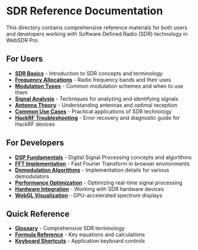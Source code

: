 # SDR Reference Documentation

This directory contains comprehensive reference materials for both users and developers working with Software Defined Radio (SDR) technology in WebSDR Pro.

## For Users

- **[SDR Basics](./sdr-basics.md)** - Introduction to SDR concepts and terminology
- **[Frequency Allocations](./frequency-allocations.md)** - Radio frequency bands and their uses
- **[Modulation Types](./modulation-types.md)** - Common modulation schemes and when to use them
- **[Signal Analysis](./signal-analysis.md)** - Techniques for analyzing and identifying signals
- **[Antenna Theory](./antenna-theory.md)** - Understanding antennas and optimal reception
- **[Common Use Cases](./common-use-cases.md)** - Practical applications of SDR technology
- **[HackRF Troubleshooting](./hackrf-troubleshooting.md)** - Error recovery and diagnostic guide for HackRF devices

## For Developers

- **[DSP Fundamentals](./dsp-fundamentals.md)** - Digital Signal Processing concepts and algorithms
- **[FFT Implementation](./fft-implementation.md)** - Fast Fourier Transform in browser environments
- **[Demodulation Algorithms](./demodulation-algorithms.md)** - Implementation details for various demodulators
- **[Performance Optimization](./performance-optimization.md)** - Optimizing real-time signal processing
- **[Hardware Integration](./hardware-integration.md)** - Working with SDR hardware devices
- **[WebGL Visualization](./webgl-visualization.md)** - GPU-accelerated spectrum displays

## Quick Reference

- **[Glossary](./glossary.md)** - Comprehensive SDR terminology
- **[Formula Reference](./formula-reference.md)** - Key equations and calculations
- **[Keyboard Shortcuts](./keyboard-shortcuts.md)** - Application keyboard controls
